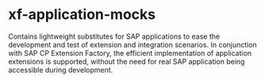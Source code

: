 # xf-application-mocks
Contains lightweight substitutes for SAP applications to ease the development and test of extension and integration scenarios. In conjunction with SAP CP Extension Factory, the efficient implementation of application extensions is supported, without the need for real SAP application being accessible during development.
